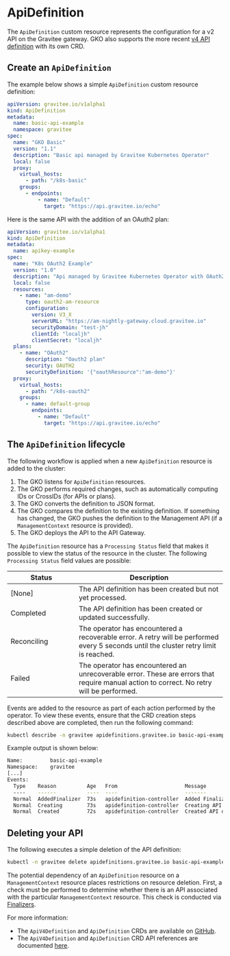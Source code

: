 # ApiDefinition

The `ApiDefinition` custom resource represents the configuration for a v2 API on the Gravitee gateway. GKO also supports the more recent [v4 API definition](apiv4definition.md) with its own CRD.&#x20;

## Create an `ApiDefinition`

The example below shows a simple `ApiDefinition` custom resource definition:

```yaml
apiVersion: gravitee.io/v1alpha1
kind: ApiDefinition
metadata:
  name: basic-api-example
  namespace: gravitee
spec:
  name: "GKO Basic"
  version: "1.1"
  description: "Basic api managed by Gravitee Kubernetes Operator"
  local: false
  proxy:
    virtual_hosts:
      - path: "/k8s-basic"
    groups:
      - endpoints:
          - name: "Default"
            target: "https://api.gravitee.io/echo"
```

Here is the same API with the addition of an OAuth2 plan:

```yaml
apiVersion: gravitee.io/v1alpha1
kind: ApiDefinition
metadata:
  name: apikey-example
spec:
  name: "K8s OAuth2 Example"
  version: "1.0"
  description: "Api managed by Gravitee Kubernetes Operator with OAuth2 plan"
  local: false
  resources:
    - name: "am-demo"
      type: oauth2-am-resource
      configuration:
        version: V3_X
        serverURL: "https://am-nightly-gateway.cloud.gravitee.io"
        securityDomain: "test-jh"
        clientId: "localjh"
        clientSecret: "localjh"
  plans:
    - name: "OAuth2"
      description: "Oauth2 plan"
      security: OAUTH2
      securityDefinition: '{"oauthResource":"am-demo"}'
  proxy:
    virtual_hosts:
      - path: "/k8s-oauth2"
    groups:
      - name: default-group
        endpoints:
          - name: "Default"
            target: "https://api.gravitee.io/echo"
```

## The `ApiDefinition` lifecycle

The following workflow is applied when a new `ApiDefinition` resource is added to the cluster:

1. The GKO listens for `ApiDefinition` resources.
2. The GKO performs required changes, such as automatically computing IDs or CrossIDs (for APIs or plans).
3. The GKO converts the definition to JSON format.
4. The GKO compares the definition to the existing definition. If something has changed, the GKO pushes the definition to the Management API (if a `ManagementContext` resource is provided).
5. The GKO deploys the API to the API Gateway.

The `ApiDefinition` resource has a `Processing Status` field that makes it possible to view the status of the resource in the cluster. The following `Processing Status` field values are possible:

<table><thead><tr><th width="143.5">Status</th><th>Description</th></tr></thead><tbody><tr><td>[None]</td><td>The API definition has been created but not yet processed.</td></tr><tr><td>Completed</td><td>The API definition has been created or updated successfully.</td></tr><tr><td>Reconciling</td><td>The operator has encountered a recoverable error. A retry will be performed every 5 seconds until the cluster retry limit is reached.</td></tr><tr><td>Failed</td><td>The operator has encountered an unrecoverable error. These are errors that require manual action to correct. No retry will be performed.</td></tr></tbody></table>

Events are added to the resource as part of each action performed by the operator. To view these events, ensure that the CRD creation steps described above are completed, then run the following command:

```sh
kubectl describe -n gravitee apidefinitions.gravitee.io basic-api-example
```

Example output is shown below:

```bash
Name:         basic-api-example
Namespace:    gravitee
[...]
Events:
  Type    Reason          Age   From                      Message
  ----    ------          ----  ----                      -------
  Normal  AddedFinalizer  73s   apidefinition-controller  Added Finalizer for the API definition
  Normal  Creating        73s   apidefinition-controller  Creating API definition
  Normal  Created         72s   apidefinition-controller  Created API definition
```

## Deleting your API

The following executes a simple deletion of the API definition:

```sh
kubectl -n gravitee delete apidefinitions.gravitee.io basic-api-example
```

The potential dependency of an `ApiDefinition` resource on a `ManagementContext` resource places restrictions on resource deletion. First, a check must be performed to determine whether there is an API associated with the particular `ManagementContext` resource. This check is conducted via [Finalizers](https://kubernetes.io/docs/concepts/overview/working-with-objects/finalizers/).

For more information:

* The `ApiV4Definition` and `ApiDefinition` CRDs are available on [GitHub](https://github.com/gravitee-io/gravitee-kubernetes-operator/tree/master/helm/gko/crds).
* The `ApiV4Definition` and `ApiDefinition` CRD API references are documented [here](../../reference/api-reference.md).

